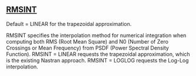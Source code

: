 ## [RMSINT](https://nexus.hexagon.com/documentationcenter/bundle/MSC_Nastran_2022.4/page/Nastran_Combined_Book/qrg/parameters/TOC.RMSINT.xhtml)

Default = LINEAR for the trapezoidal approximation.

RMSINT specifies the interpolation method for numerical integration when computing both RMS (Root Mean Square) and N0 (Number of Zero Crossings or Mean Frequency) from PSDF (Power Spectral Density Function). RMSINT = LINEAR requests the trapezoidal approximation, which is the existing Nastran approach. RMSINT = LOGLOG requests the Log-Log interpolation.

